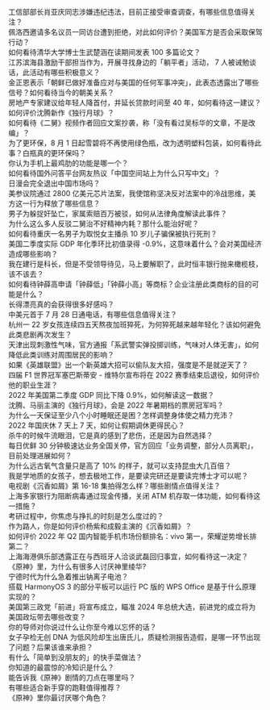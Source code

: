 工信部部长肖亚庆同志涉嫌违纪违法，目前正接受审查调查，有哪些信息值得关注？  
佩洛西邀请多名议员一同访台遭到拒绝，对此如何评价？美国军方是否会采取保驾行动？  
如何看待清华大学博士生武楚涵在读期间发表 100 多篇论文？  
江苏滨海县激励干部担当作为，开展寻找身边的「躺平者」活动， 7 人被诫勉谈话，此活动有哪些积极意义？  
金正恩表示「朝鲜已做好准备应对与美国的任何军事冲突」，此表态透露出了哪些信号？如何看待当今的朝美关系？  
房地产专家建议给年轻人降首付，并延长贷款时间至 40 年，如何看待这一建议？  
如何评价沈腾新作《独行月球》？  
如何看待《二舅》视频作者回应文案抄袭，称「没有看过吴标华的文章，不是改编」？  
为了更环保，8 月 1 日起雪碧将不再使用绿色瓶，改为透明塑料包装，如何看待此事？白瓶真的更环保吗？  
你认为手机上最鸡肋的功能是哪一个？  
如何看待国外问答平台网友热议「中国空间站上为什么只写中文」？  
日漫会完全退出中国市场吗？  
美参议院通过 2800 亿美元芯片法案，我使馆称坚决反对法案中的冷战思维，美方这一行为释放了哪些信息？  
男子为躲捉奸坠亡，家属索赔百万被驳，如何从法律角度解读此事件？  
为什么这么多人反驳二舅治不好精神内耗？那什么能治好呢？  
如何看待重庆一名男子为取悦女主播杀 10 岁儿子骗保被执行死刑？  
美国二季度实际 GDP 年化季环比初值录得 -0.9%，这意味着什么？会对美国经济造成哪些影响？  
我在建行是科长，但是不受领导待见，马上要解职了，此时恒丰银行抛来橄榄枝，该不该去？  
如何看待钟薛高申请「钟薛低」「钟薛小高」等商标？企业注册此类商标的目的可能是什么？  
长得漂亮真的会获得很多好感吗？  
中美元首于 7 月 28 日通电话，有哪些信息值得关注？  
杭州一 22 岁女孩连续四五天熬夜加班猝死，为何猝死越来越年轻化？该如何避免此类悲剧再次发生？  
天津出现刺激性气味，官方通报「系武警实弹投掷训练，气味对人体无害」，如何降低此类训练对周围居民的影响？  
如果《英雄联盟》出一个新英雄大招可以偷队友大招，强度是不是就逆天了？  
四届 F1 世界冠军塞巴斯蒂安 - 维特尔宣布将在 2022 赛季结束后退役，如何评价他的职业生涯？  
2022 年美国第二季度 GDP 同比下降 0.9%，如何解读这一数据？  
沈腾、马丽主演的《独行月球》，会是 2022 年暑期档的票房冠军吗？  
为什么一天保证至少八个小时睡眠还是困？怎样调整身体使之精力充沛？  
2022 年国庆休 7 天上 7 天，如何让假期调休更得民心？  
杀牛的时候牛流眼泪，它是真的感到了悲伤，还是因为自然选择？  
每日优鲜 30 分钟极速达业务全国关停，官方回应「业务调整，部分人员离职」，目前处理进展如何？  
为什么远古氧气含量只是高了 10% 的样子，就可以支持昆虫大几百倍？  
我是学地质的女孩子，想去极地工作，是要读完研还是要读完博士才可以呢？  
电视剧《沉香如屑》第 16-18 集拍得怎么样？哪些剧情点值得关注？  
上海多家银行为阻断病毒通过现金传播，关闭 ATM 机存取一体功能，如何看待这一措施？  
考研过程中，你焦虑与挣扎的时刻是怎么度过的？  
作为路人，你是如何评价杨紫和成毅主演的《沉香如屑》？  
如何评价 2022 年 Q2 国内智能手机市场份额排名：vivo 第一，荣耀逆势增长排第二？  
上海海港俱乐部透露正在与西班牙人洽谈武磊回归事宜，如何看待这一决定？  
《原神》里，为什么有很多人讨厌神里绫华?  
宁德时代为什么急着推出钠离子电池？  
搭载 HarmonyOS 3 的部分平板可以运行 PC 版的 WPS Office 是基于什么原理实现的？  
美国第三政党「前进」将宣布成立，瞄准 2024 年总统大选，前进党的成立将为美国政坛带去哪些改变？  
你的导师对你说过什么让你至今难以忘怀的话？  
女子孕检无创 DNA 为低风险却生出唐氏儿，质疑检测报告造假，是哪一环节出现了问题？后果该谁来承担？  
有什么「简单到没朋友的」的快手菜做法？  
你知道的最震惊的冷知识是什么？  
能告诉我《原神》剧情的刀点在哪里吗？  
有哪些适合新手穿的跑鞋值得推荐？  
《原神》里你最讨厌哪个角色？  
